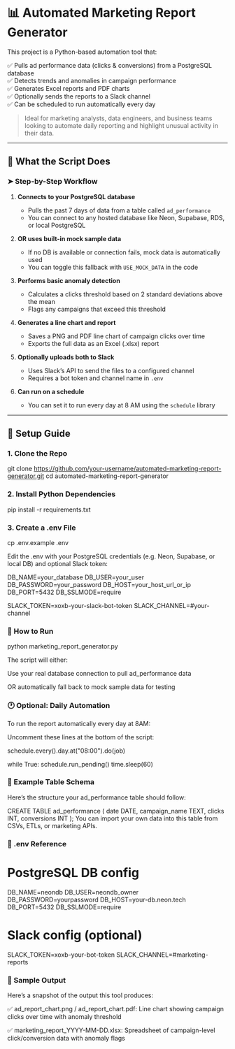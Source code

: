 # 📊 Automated Marketing Report Generator

This project is a Python-based automation tool that:

✅ Pulls ad performance data (clicks & conversions) from a PostgreSQL database  
✅ Detects trends and anomalies in campaign performance  
✅ Generates Excel reports and PDF charts  
✅ Optionally sends the reports to a Slack channel  
✅ Can be scheduled to run automatically every day

> Ideal for marketing analysts, data engineers, and business teams looking to automate daily reporting and highlight unusual activity in their data.

---

## 🚀 What the Script Does

### ➤ Step-by-Step Workflow

1. **Connects to your PostgreSQL database**  
   - Pulls the past 7 days of data from a table called `ad_performance`  
   - You can connect to any hosted database like Neon, Supabase, RDS, or local PostgreSQL

2. **OR uses built-in mock sample data**  
   - If no DB is available or connection fails, mock data is automatically used  
   - You can toggle this fallback with `USE_MOCK_DATA` in the code

3. **Performs basic anomaly detection**  
   - Calculates a clicks threshold based on 2 standard deviations above the mean  
   - Flags any campaigns that exceed this threshold

4. **Generates a line chart and report**  
   - Saves a PNG and PDF line chart of campaign clicks over time  
   - Exports the full data as an Excel (.xlsx) report

5. **Optionally uploads both to Slack**  
   - Uses Slack’s API to send the files to a configured channel  
   - Requires a bot token and channel name in `.env`

6. **Can run on a schedule**  
   - You can set it to run every day at 8 AM using the `schedule` library

---

## 🔧 Setup Guide

### 1. Clone the Repo

git clone https://github.com/your-username/automated-marketing-report-generator.git
cd automated-marketing-report-generator

### 2. Install Python Dependencies

pip install -r requirements.txt

### 3. Create a .env File

cp .env.example .env

  Edit the .env with your PostgreSQL credentials (e.g. Neon, Supabase, or local DB) and optional Slack token:


  DB_NAME=your_database
  DB_USER=your_user
  DB_PASSWORD=your_password
  DB_HOST=your_host_url_or_ip
  DB_PORT=5432
  DB_SSLMODE=require

  SLACK_TOKEN=xoxb-your-slack-bot-token
  SLACK_CHANNEL=#your-channel
  
### 🧪 How to Run

python marketing_report_generator.py

The script will either:

Use your real database connection to pull ad_performance data

OR automatically fall back to mock sample data for testing

### 🕐 Optional: Daily Automation

To run the report automatically every day at 8AM:

Uncomment these lines at the bottom of the script:

schedule.every().day.at("08:00").do(job)

while True:
    schedule.run_pending()
    time.sleep(60)
### 🧾 Example Table Schema
Here’s the structure your ad_performance table should follow:

CREATE TABLE ad_performance (
    date DATE,
    campaign_name TEXT,
    clicks INT,
    conversions INT
);
You can import your own data into this table from CSVs, ETLs, or marketing APIs.

### 🔐 .env Reference
  # PostgreSQL DB config
  DB_NAME=neondb
  DB_USER=neondb_owner
  DB_PASSWORD=yourpassword
  DB_HOST=your-db.neon.tech
  DB_PORT=5432
  DB_SSLMODE=require

  # Slack config (optional)
  SLACK_TOKEN=xoxb-your-bot-token
  SLACK_CHANNEL=#marketing-reports

### 📸 Sample Output
Here’s a snapshot of the output this tool produces:

✅ ad_report_chart.png / ad_report_chart.pdf:
Line chart showing campaign clicks over time with anomaly threshold

✅ marketing_report_YYYY-MM-DD.xlsx:
Spreadsheet of campaign-level click/conversion data with anomaly flags
